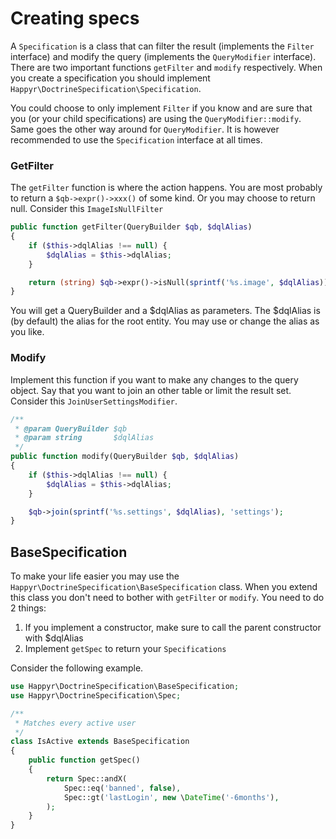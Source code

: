 # Creating specs

A `Specification` is a class that can filter the result (implements the `Filter` interface) and modify the query
(implements the `QueryModifier` interface). There are two important functions `getFilter` and `modify` respectively.
When you create a specification you should implement `Happyr\DoctrineSpecification\Specification`.

You could choose to only implement `Filter` if you know and are sure that you (or your child
specifications) are using the `QueryModifier::modify`. Same goes the other way around for `QueryModifier`. It is
however recommended to use the `Specification` interface at all times.

### GetFilter

The `getFilter` function is where the action happens. You are most probably to return a `$qb->expr()->xxx()` of some kind. Or you may
choose to return null. Consider this `ImageIsNullFilter`

``` php
public function getFilter(QueryBuilder $qb, $dqlAlias)
{
    if ($this->dqlAlias !== null) {
        $dqlAlias = $this->dqlAlias;
    }

    return (string) $qb->expr()->isNull(sprintf('%s.image', $dqlAlias));
}
```

You will get a QueryBuilder and a $dqlAlias as parameters. The $dqlAlias is (by default) the alias for the root entity.
You may use or change the alias as you like.


### Modify

Implement this function if you want to make any changes to the query object. Say that you want to join an other table
or limit the result set. Consider this `JoinUserSettingsModifier`.

```php
/**
 * @param QueryBuilder $qb
 * @param string       $dqlAlias
 */
public function modify(QueryBuilder $qb, $dqlAlias)
{
    if ($this->dqlAlias !== null) {
        $dqlAlias = $this->dqlAlias;
    }

    $qb->join(sprintf('%s.settings', $dqlAlias), 'settings');
}

```


## BaseSpecification

To make your life easier you may use the `Happyr\DoctrineSpecification\BaseSpecification` class. When you extend
this class you don't need to bother with `getFilter` or `modify`. You need to do 2 things:

1. If you implement a constructor, make sure to call the parent constructor with $dqlAlias
2. Implement `getSpec` to return your `Specifications`

Consider the following example.

``` php
use Happyr\DoctrineSpecification\BaseSpecification;
use Happyr\DoctrineSpecification\Spec;

/**
 * Matches every active user
 */
class IsActive extends BaseSpecification
{
    public function getSpec()
    {
        return Spec::andX(
            Spec::eq('banned', false),
            Spec::gt('lastLogin', new \DateTime('-6months'),
        );
    }
}
```
